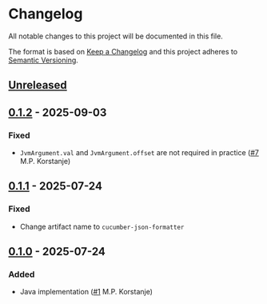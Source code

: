 # Changelog

All notable changes to this project will be documented in this file.

The format is based on [Keep a Changelog](https://keepachangelog.com/en/1.0.0/)
and this project adheres to [Semantic Versioning](https://semver.org/spec/v2.0.0.html).

## [Unreleased]

## [0.1.2] - 2025-09-03
### Fixed
- `JvmArgument.val` and `JvmArgument.offset` are not required in practice  ([#7](https://github.com/cucumber/cucumber-json-formatter/pull/7) M.P. Korstanje)

## [0.1.1] - 2025-07-24
### Fixed
- Change artifact name to `cucumber-json-formatter`

## [0.1.0] - 2025-07-24
### Added
- Java implementation ([#1](https://github.com/cucumber/cucumber-json-formatter/pull/1) M.P. Korstanje)

[Unreleased]: https://github.com/cucumber/cucumber-json-formatter/compare/v0.1.2...HEAD
[0.1.2]: https://github.com/cucumber/cucumber-json-formatter/compare/v0.1.1...v0.1.2
[0.1.1]: https://github.com/cucumber/cucumber-json-formatter/compare/v0.1.0...v0.1.1
[0.1.0]: https://github.com/cucumber/cucumber-json-formatter/compare/6a8e0a16c2a96c1c134cf9f39604ec0b4afaaf9e...v0.1.0
